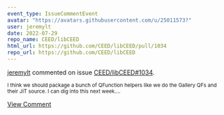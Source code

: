```yaml
---
event_type: IssueCommentEvent
avatar: "https://avatars.githubusercontent.com/u/25011573?"
user: jeremylt
date: 2022-07-29
repo_name: CEED/libCEED
html_url: https://github.com/CEED/libCEED/pull/1034
repo_url: https://github.com/CEED/libCEED
---
```


<a href='https://github.com/jeremylt' target='_blank'>jeremylt</a> commented on issue <a href='https://github.com/CEED/libCEED/pull/1034' target='_blank'>CEED/libCEED#1034</a>.

<small>I think we should package a bunch of QFunction helpers like we do the Gallery QFs and their JiT source. I can dig into this next week....</small>

<a href='https://github.com/CEED/libCEED/pull/1034' target='_blank'>View Comment</a>
